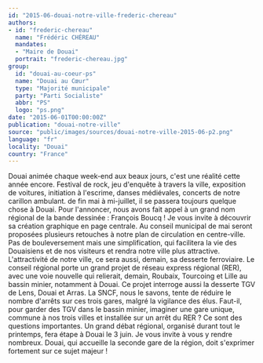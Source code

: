```yaml
---
id: "2015-06-douai-notre-ville-frederic-chereau"
authors:
- id: "frederic-chereau"
  name: "Frédéric CHÉREAU"
  mandates: 
  - "Maire de Douai"
  portrait: "frederic-chereau.jpg"
group:
  id: "douai-au-coeur-ps"
  name: "Douai au Cœur"
  type: "Majorité municipale"
  party: "Parti Socialiste"
  abbr: "PS"
  logo: "ps.png"
date: "2015-06-01T00:00:00Z"
publication: "douai-notre-ville"
source: "public/images/sources/douai-notre-ville-2015-06-p2.png"
language: "fr"
locality: "Douai"
country: "France"
---
```


Douai animée chaque week-end aux beaux jours, c'est une réalité cette année encore. Festival de rock, jeu d'enquête à travers la ville, exposition de voitures, initiation à l'escrime, danses médiévales, concerts de notre carillon ambulant. de fin mai à mi-juillet, il se passera toujours quelque chose à Douai. Pour l'annoncer, nous avons fait appel à un grand nom régional de la bande dessinée : François Boucq ! Je vous invite à découvrir sa création graphique en page centrale.
Au conseil municipal de mai seront proposées plusieurs retouches à notre plan de circulation en centre-ville. Pas de bouleversement mais une simplification, qui facilitera la vie des Douaisiens et de nos visiteurs et rendra notre ville plus attractive.
L'attractivité de notre ville, ce sera aussi, demain, sa desserte ferroviaire. Le conseil régional porte un grand projet de réseau express régional (RER), avec une voie nouvelle qui relierait, demain, Roubaix, Tourcoing et Lille au bassin minier, notamment à Douai. Ce projet interroge aussi la desserte TGV de Lens, Douai et Arras. La SNCF, nous le savons, tente de réduire le nombre d'arrêts sur ces trois gares, malgré la vigilance des élus. Faut-il, pour garder des TGV dans le bassin minier, imaginer une gare unique, commune à nos trois villes et installée sur un arrêt du RER ? Ce sont des questions importantes. Un grand débat régional, organisé durant tout le printemps, fera étape à Douai le 3 juin. Je vous invite à vous y rendre nombreux. Douai, qui accueille la seconde gare de la région, doit s'exprimer fortement sur ce sujet majeur !
